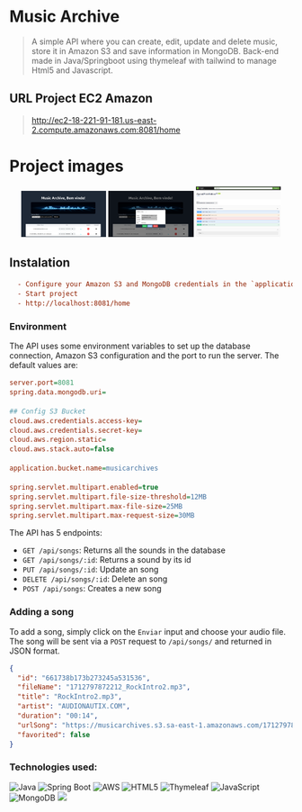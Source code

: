 # Music Archive

> A simple API where you can create, edit, update and delete music, store it in Amazon S3 and save information in MongoDB.
Back-end made in Java/Springboot using thymeleaf with tailwind to manage Html5 and Javascript.

## URL Project EC2 Amazon
> http://ec2-18-221-91-181.us-east-2.compute.amazonaws.com:8081/home

# Project images
<div align="center">
  <img src="/src/images/img.png" width="30%">
  <img src="/src/images/img_1.png" width="30%">
  <img src="/src/images/img_2.png" width="30%">
</div>

## Instalation

```ini
  - Configure your Amazon S3 and MongoDB credentials in the `application.properties` file.
  - Start project
  - http://localhost:8081/home
```

[//]: # (> **Note**: The script will build the project before running it, and it'll start the containers for the database using `docker compose up -d`.Note**: The script will build the project before running it, and it'll start the containers for the database using `docker compose up -d`.)

### Environment

The API uses some environment variables to set up the database connection, Amazon S3 configuration and the port to run the server. The default values are:

```ini
server.port=8081
spring.data.mongodb.uri=

## Config S3 Bucket
cloud.aws.credentials.access-key=
cloud.aws.credentials.secret-key=
cloud.aws.region.static=
cloud.aws.stack.auto=false

application.bucket.name=musicarchives

spring.servlet.multipart.enabled=true
spring.servlet.multipart.file-size-threshold=12MB
spring.servlet.multipart.max-file-size=25MB
spring.servlet.multipart.max-request-size=30MB
```

The API has 5 endpoints:

- `GET /api/songs`: Returns all the sounds in the database
- `GET /api/songs/:id`: Returns a sound by its id
- `PUT /api/songs/:id`: Update an song
- `DELETE /api/songs/:id`: Delete an song
- `POST /api/songs`: Creates a new song

### Adding a song

To add a song, simply click on the `Enviar` input and choose your audio file. The song will be sent via a `POST` request to `/api/songs/` and returned in JSON format.

```json
{
  "id": "661738b173b273245a531536",
  "fileName": "1712797872212_RockIntro2.mp3",
  "title": "RockIntro2.mp3",
  "artist": "AUDIONAUTIX.COM",
  "duration": "00:14",
  "urlSong": "https://musicarchives.s3.sa-east-1.amazonaws.com/1712797872212_RockIntro2.mp3",
  "favorited": false
}
```

### Technologies used:
![Java](https://img.shields.io/badge/java-%23ED8B00.svg?style=for-the-badge&logo=java&logoColor=white) ![Spring Boot](https://img.shields.io/badge/-Spring%20Boot-6DB33F?style=for-the-badge&logo=spring-boot&logoColor=white)
![AWS](https://img.shields.io/badge/AWS-%23FF9900.svg?style=for-the-badge&logo=amazon-aws&logoColor=white) ![HTML5](https://img.shields.io/badge/html5-%23E34F26.svg?style=for-the-badge&logo=html5&logoColor=white)
![Thymeleaf](https://img.shields.io/badge/Thymeleaf-%23005C0F.svg?style=for-the-badge&logo=Thymeleaf&logoColor=white) ![JavaScript](https://img.shields.io/badge/-JavaScript-F7DF1E?style=for-the-badge&logo=javascript&logoColor=white)
![MongoDB](https://img.shields.io/badge/-MongoDB-47A248?style=for-the-badge&logo=mongodb&logoColor=white) <img src="https://img.shields.io/badge/-Swagger-%23Clojure?style=for-the-badge&logo=swagger&logoColor=white">

